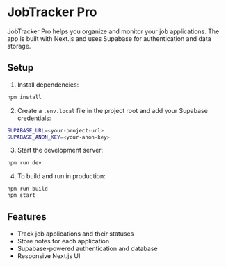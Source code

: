 # JobTracker Pro

JobTracker Pro helps you organize and monitor your job applications. The app is built with Next.js and uses Supabase for authentication and data storage.

## Setup

1. Install dependencies:

```bash
npm install
```

2. Create a `.env.local` file in the project root and add your Supabase credentials:

```bash
SUPABASE_URL=<your-project-url>
SUPABASE_ANON_KEY=<your-anon-key>
```

3. Start the development server:

```bash
npm run dev
```

4. To build and run in production:

```bash
npm run build
npm start
```

## Features

- Track job applications and their statuses
- Store notes for each application
- Supabase-powered authentication and database
- Responsive Next.js UI

